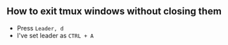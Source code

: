 ## How to exit tmux windows without closing them

- Press `Leader, d`
- I've set leader as `CTRL + A`


